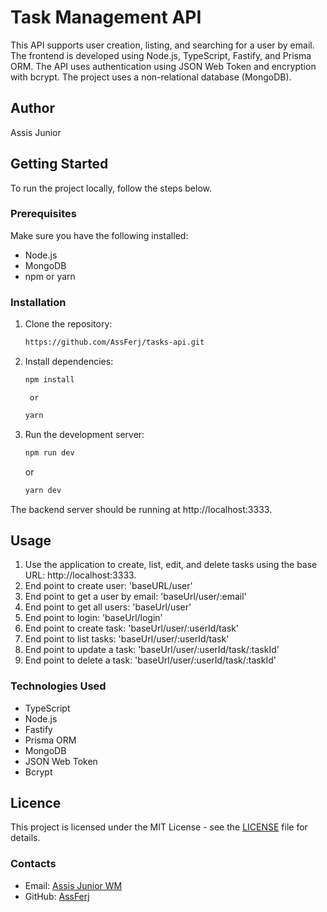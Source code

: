 # Task Management API

This API supports user creation, listing, and searching for a user by email. The frontend is developed using Node.js, TypeScript, Fastify, and Prisma ORM. The API uses authentication using JSON Web Token and encryption with bcrypt. The project uses a non-relational database (MongoDB).

## Author
Assis Junior

## Getting Started

To run the project locally, follow the steps below.

### Prerequisites

Make sure you have the following installed:

- Node.js
- MongoDB
- npm or yarn

### Installation

1. Clone the repository:

    ```bash
    https://github.com/AssFerj/tasks-api.git
    ```

2. Install dependencies:

    ```bash
    npm install
    ```
        or

    ```bash
    yarn
    ```

3. Run the development server:

    ```bash
    npm run dev
    ```

    or

    ```bash
    yarn dev
    ```

The backend server should be running at http://localhost:3333.

## Usage

1. Use the application to create, list, edit, and delete tasks using the base URL: http://localhost:3333.
2. End point to create user: 'baseURL/user'
3. End point to get a user by email: 'baseUrl/user/:email'
4. End point to get all users: 'baseUrl/user'
5. End point to login: 'baseUrl/login'
6. End point to create task: 'baseUrl/user/:userId/task'
7. End point to list tasks: 'baseUrl/user/:userId/task'
8. End point to update a task: 'baseUrl/user/:userId/task/:taskId'
9. End point to delete a task: 'baseUrl/user/:userId/task/:taskId'

### Technologies Used

- TypeScript
- Node.js
- Fastify
- Prisma ORM
- MongoDB
- JSON Web Token
- Bcrypt

## Licence

This project is licensed under the MIT License - see the [LICENSE](https://opensource.org/licenses/MIT) file for details.

### Contacts

- Email: [Assis Junior WM](mailto:assisjuniorwm@gmail.com)
- GitHub: [AssFerj](https://github.com/AssFerj)